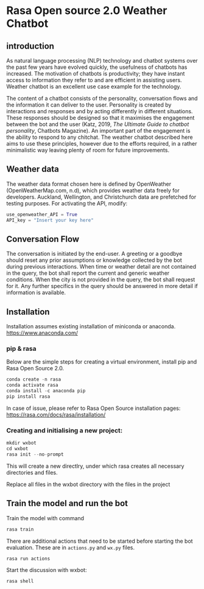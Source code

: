 # Rasa Open source 2.0 Weather Chatbot

## introduction

As natural language processing (NLP) technology and chatbot systems over the past few years have evolved quickly, the usefulness of chatbots has increased. The motivation of chatbots is productivity; they have instant access to information they refer to and are efficient in assisting users. Weather chatbot is an excellent use case example for the technology. 

The content of a chatbot consists of the personality, conversation flows and the information it can deliver to the user. Personality is created by interactions and responses and by acting differently in different situations. These responses should be designed so that it maximises the engagement between the bot and the user (Katz, 2019, *The Ultimate Guide to chatbot personality*, Chatbots Magazine). An important part of the engagement is the ability to respond to any chitchat. The weather chatbot described here aims to use these principles, however due to the efforts required, in a rather minimalistic way leaving plenty of room for future improvements.

## Weather data

The weather data format chosen here is defined by OpenWeather (OpenWeatherMap.com, n.d), which provides weather data freely for developers. Auckland, Wellington, and Christchurch data are prefetched for testing purposes. For activating the API, modify:

```python
use_openweather_API = True
API_key = "Insert your key here"
```


## Conversation Flow

The conversation is initiated by the end-user. A greeting or a goodbye should reset any prior assumptions or knowledge collected by the bot during previous interactions. When time or weather detail are not contained in the query, the bot shall report the current and generic weather conditions. When the city is not provided in the query, the bot shall request for it. Any further specifics in the query should be answered in more detail if information is available. 

## Installation
 
Installation assumes existing installation of miniconda or anaconda. 
https://www.anaconda.com/

### pip & rasa

Below are the simple steps for creating a virtual environment, install pip and Rasa Open Source 2.0.

```python
conda create -n rasa
conda activate rasa
conda install -c anaconda pip
pip install rasa
```
In case of issue, please refer to Rasa Open Source installation pages: 
https://rasa.com/docs/rasa/installation/

### Creating and initialising a new project:

```python
mkdir wxbot
cd wxbot
rasa init --no-prompt
```
This will create a new directlry, under which rasa creates all necessary directories and files.

Replace all files in the wxbot directory with the files in the project

## Train the model and run the bot

Train the model with command 

```python
rasa train
```

There are additional actions that need to be started before starting the bot evaluation. These are in ```actions.py``` and ```wx.py``` files. 

```python
rasa run actions
```

Start the discussion with wxbot:

```python
rasa shell
```


